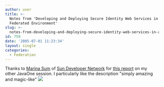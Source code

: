 ```yaml
---
author: user
title: >-
  Notes from 'Developing and Deploying Secure Identity Web Services in a
  Federated Environment'
slug: >-
  notes-from-developing-and-deploying-secure-identity-web-services-in-a-federated-environment
id: 759
date: '2005-07-01 11:23:34'
layout: single
categories:
  - Federation
---
```


Thanks to [Marina Sum](http://weblogs.java.net/blog/marinasum/) of [Sun Developer Network](http://developers.sun.com/) for [this report](http://weblogs.java.net/blog/marinasum/archive/2005/06/securing_web_se.html) on my other JavaOne session. I particularly like the description "simply amazing and magic-like" ![](http://blogs.sun.com/roller/images/smileys/smile.gif)